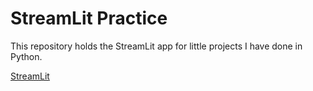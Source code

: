 # StreamLit Practice
This repository holds the StreamLit app for little projects I have done in Python.

[StreamLit](https://streamlit.io/)
